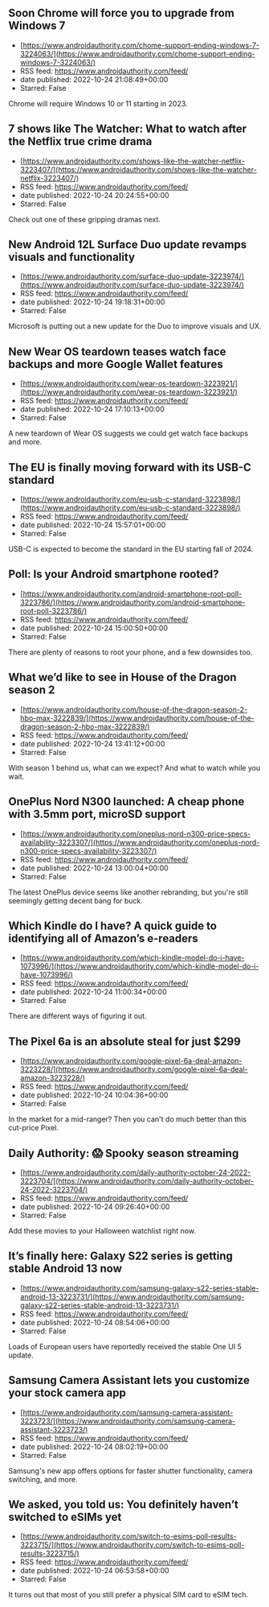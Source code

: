 ## Soon Chrome will force you to upgrade from Windows 7
 - [https://www.androidauthority.com/chome-support-ending-windows-7-3224063/](https://www.androidauthority.com/chome-support-ending-windows-7-3224063/)
 - RSS feed: https://www.androidauthority.com/feed/
 - date published: 2022-10-24 21:08:49+00:00
 - Starred: False

Chrome will require Windows 10 or 11 starting in 2023.

## 7 shows like The Watcher: What to watch after the Netflix true crime drama
 - [https://www.androidauthority.com/shows-like-the-watcher-netflix-3223407/](https://www.androidauthority.com/shows-like-the-watcher-netflix-3223407/)
 - RSS feed: https://www.androidauthority.com/feed/
 - date published: 2022-10-24 20:24:55+00:00
 - Starred: False

Check out one of these gripping dramas next.

## New Android 12L Surface Duo update revamps visuals and functionality
 - [https://www.androidauthority.com/surface-duo-update-3223974/](https://www.androidauthority.com/surface-duo-update-3223974/)
 - RSS feed: https://www.androidauthority.com/feed/
 - date published: 2022-10-24 19:18:31+00:00
 - Starred: False

Microsoft is putting out a new update for the Duo to improve visuals and UX.

## New Wear OS teardown teases watch face backups and more Google Wallet features
 - [https://www.androidauthority.com/wear-os-teardown-3223921/](https://www.androidauthority.com/wear-os-teardown-3223921/)
 - RSS feed: https://www.androidauthority.com/feed/
 - date published: 2022-10-24 17:10:13+00:00
 - Starred: False

A new teardown of Wear OS suggests we could get watch face backups and more.

## The EU is finally moving forward with its USB-C standard
 - [https://www.androidauthority.com/eu-usb-c-standard-3223898/](https://www.androidauthority.com/eu-usb-c-standard-3223898/)
 - RSS feed: https://www.androidauthority.com/feed/
 - date published: 2022-10-24 15:57:01+00:00
 - Starred: False

USB-C is expected to become the standard in the EU starting fall of 2024.

## Poll: Is your Android smartphone rooted?
 - [https://www.androidauthority.com/android-smartphone-root-poll-3223786/](https://www.androidauthority.com/android-smartphone-root-poll-3223786/)
 - RSS feed: https://www.androidauthority.com/feed/
 - date published: 2022-10-24 15:00:50+00:00
 - Starred: False

There are plenty of reasons to root your phone, and a few downsides too.

## What we’d like to see in House of the Dragon season 2
 - [https://www.androidauthority.com/house-of-the-dragon-season-2-hbo-max-3222839/](https://www.androidauthority.com/house-of-the-dragon-season-2-hbo-max-3222839/)
 - RSS feed: https://www.androidauthority.com/feed/
 - date published: 2022-10-24 13:41:12+00:00
 - Starred: False

With season 1 behind us, what can we expect? And what to watch while you wait.

## OnePlus Nord N300 launched: A cheap phone with 3.5mm port, microSD support
 - [https://www.androidauthority.com/oneplus-nord-n300-price-specs-availability-3223307/](https://www.androidauthority.com/oneplus-nord-n300-price-specs-availability-3223307/)
 - RSS feed: https://www.androidauthority.com/feed/
 - date published: 2022-10-24 13:00:04+00:00
 - Starred: False

The latest OnePlus device seems like another rebranding, but you're still seemingly getting decent bang for buck.

## Which Kindle do I have? A quick guide to identifying all of Amazon’s e-readers
 - [https://www.androidauthority.com/which-kindle-model-do-i-have-1073996/](https://www.androidauthority.com/which-kindle-model-do-i-have-1073996/)
 - RSS feed: https://www.androidauthority.com/feed/
 - date published: 2022-10-24 11:00:34+00:00
 - Starred: False

There are different ways of figuring it out.

## The Pixel 6a is an absolute steal for just $299
 - [https://www.androidauthority.com/google-pixel-6a-deal-amazon-3223228/](https://www.androidauthority.com/google-pixel-6a-deal-amazon-3223228/)
 - RSS feed: https://www.androidauthority.com/feed/
 - date published: 2022-10-24 10:04:36+00:00
 - Starred: False

In the market for a mid-ranger? Then you can't do much better than this cut-price Pixel.

## Daily Authority: 😱 Spooky season streaming
 - [https://www.androidauthority.com/daily-authority-october-24-2022-3223704/](https://www.androidauthority.com/daily-authority-october-24-2022-3223704/)
 - RSS feed: https://www.androidauthority.com/feed/
 - date published: 2022-10-24 09:26:40+00:00
 - Starred: False

Add these movies to your Halloween watchlist right now.

## It’s finally here: Galaxy S22 series is getting stable Android 13 now
 - [https://www.androidauthority.com/samsung-galaxy-s22-series-stable-android-13-3223731/](https://www.androidauthority.com/samsung-galaxy-s22-series-stable-android-13-3223731/)
 - RSS feed: https://www.androidauthority.com/feed/
 - date published: 2022-10-24 08:54:06+00:00
 - Starred: False

Loads of European users have reportedly received the stable One UI 5 update.

## Samsung Camera Assistant lets you customize your stock camera app
 - [https://www.androidauthority.com/samsung-camera-assistant-3223723/](https://www.androidauthority.com/samsung-camera-assistant-3223723/)
 - RSS feed: https://www.androidauthority.com/feed/
 - date published: 2022-10-24 08:02:19+00:00
 - Starred: False

Samsung's new app offers options for faster shutter functionality, camera switching, and more.

## We asked, you told us: You definitely haven’t switched to eSIMs yet
 - [https://www.androidauthority.com/switch-to-esims-poll-results-3223715/](https://www.androidauthority.com/switch-to-esims-poll-results-3223715/)
 - RSS feed: https://www.androidauthority.com/feed/
 - date published: 2022-10-24 06:53:58+00:00
 - Starred: False

It turns out that most of you still prefer a physical SIM card to eSIM tech.
